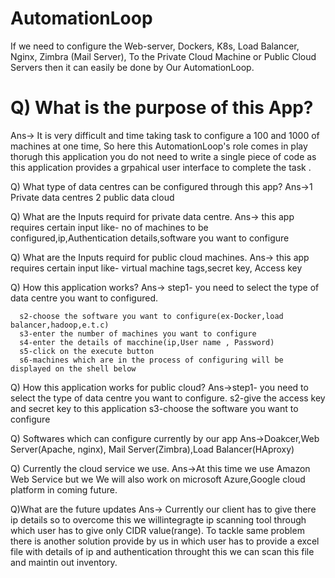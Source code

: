 # AutomationLoop
If we need to configure the Web-server, Dockers, K8s, Load Balancer, Nginx, Zimbra (Mail Server), To the Private Cloud Machine or Public Cloud Servers then it can easily be done by Our AutomationLoop.

# Q) What is the purpose of this App? <br>
Ans-> It is very difficult and time taking task to configure a 100 and 1000 of machines at one time, So here this AutomationLoop's role comes in play
thorugh this application you do not need to write a single piece of code as this application provides a grpahical user interface to complete the task .

Q) What type of data centres can be configured through this app?
Ans->1 Private data centres
2 public data cloud

Q) What are the Inputs requird for private data centre.
Ans-> this app requires certain input like- no of machines to be configured,ip,Authentication details,software you want to configure  

Q) What are the Inputs requird for public cloud machines.
Ans-> this app requires certain input like- virtual machine tags,secret key, Access key

Q) How this application works?
Ans-> step1- you need to select the type of data centre you want to configured.
      
      s2-choose the software you want to configure(ex-Docker,load balancer,hadoop,e.t.c)
      s3-enter the number of machines you want to configure
      s4-enter the details of macchine(ip,User name , Password)
      s5-click on the execute button
      s6-machines which are in the process of configuring will be displayed on the shell below

Q) How this application works for public cloud?
Ans->step1- you need to select the type of data centre you want to configure.
     s2-give the access key and secret key to this application
     s3-choose the software you want to configure
     
Q) Softwares which can configure currently by our app
Ans->Doakcer,Web Server(Apache, nginx), Mail Server(Zimbra),Load Balancer(HAproxy)

Q) Currently the cloud service we use.
Ans->At this time we use Amazon Web Service but we We will also work on microsoft Azure,Google cloud platform in coming future.

Q)What are the future updates 
Ans->	Currently our client has to give there ip details so to overcome this we willintegragte ip scanning tool through which user has to give only CIDR value(range).
        To tackle same problem there is another solution provide by us in which user has to provide a excel file with details of ip and authentication throught this we can scan this file and maintin out inventory.
